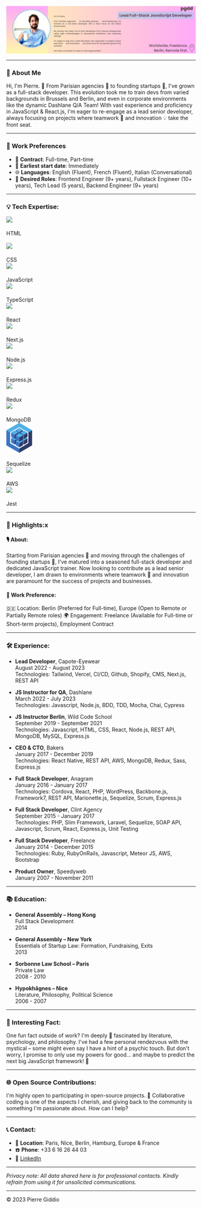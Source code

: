 ![Header Image](./images/github-profile-header.svg)

---

### 📌 About Me
Hi, I'm Pierre. 🚀 From Parisian agencies 🗼 to founding startups 🌆, I've grown as a full-stack developer. This evolution took me to train devs from varied backgrounds in Brussels and Berlin, and even in corporate environments like the dynamic Dashlane Q/A Team! With vast experience and proficiency in JavaScript & React.js, I'm eager to re-engage as a lead senior developer, always focusing on projects where teamwork 🤝 and innovation 💡 take the front seat.

---

### 🎯 Work Preferences
- 🚀 **Contract**: Full-time, Part-time  
- 📅 **Earliest start date**: Immediately  
- 🌐 **Languages**: English (Fluent), French (Fluent), Italian (Conversational)  
- 💼 **Desired Roles**: Frontend Engineer (9+ years), Fullstack Engineer (10+ years), Tech Lead (5 years), Backend Engineer (9+ years)

---

### 💡 Tech Expertise:

<img src="https://upload.wikimedia.org/wikipedia/commons/thumb/6/61/HTML5_logo_and_wordmark.svg/260px-HTML5_logo_and_wordmark.svg.png" height="80"><br><br>HTML<br>  
<img src="https://upload.wikimedia.org/wikipedia/commons/thumb/d/d5/CSS3_logo_and_wordmark.svg/726px-CSS3_logo_and_wordmark.svg.png" height="80"><br><br>CSS  <br>
<img src="https://upload.wikimedia.org/wikipedia/commons/6/6a/JavaScript-logo.png" height="80"><br><br>JavaScript  <br>
<img src="https://upload.wikimedia.org/wikipedia/commons/4/4c/Typescript_logo_2020.svg" height="80"><br><br>TypeScript  <br>
<img src="https://upload.wikimedia.org/wikipedia/commons/thumb/a/a7/React-icon.svg/1024px-React-icon.svg.png" height="80"><br><br>React  <br>
<img src="https://upload.wikimedia.org/wikipedia/commons/8/8e/Nextjs-logo.svg" height="80"><br><br>Next.js  <br>
<img src="https://upload.wikimedia.org/wikipedia/commons/thumb/d/d9/Node.js_logo.svg/1180px-Node.js_logo.svg.png" height="80"><br><br>Node.js  <br>
<img src="https://upload.wikimedia.org/wikipedia/commons/6/64/Expressjs.png" height="80"><br><br>Express.js  <br>
<img src="https://upload.wikimedia.org/wikipedia/commons/3/30/Redux_Logo.png" height="80"><br><br>Redux  <br>
<img src="https://upload.wikimedia.org/wikipedia/fr/4/45/MongoDB-Logo.svg" height="80"><br><br>MongoDB  <br>
<img src="https://raw.githubusercontent.com/sequelize/sequelize/main/logo.svg" height="80"><br><br>Sequelize  <br>
<img src="https://upload.wikimedia.org/wikipedia/commons/thumb/9/93/Amazon_Web_Services_Logo.svg/1024px-Amazon_Web_Services_Logo.svg.png?20170912170050" height="80"><br><br>AWS  <br>
<img src="https://raw.githubusercontent.com/jestjs/jest/main/website/static/img/jest-readme-headline.png" height="80"><br><br>Jest  <br>


---

### 🌟 Highlights:x

#### 🎙️ About:
Starting from Parisian agencies 🗼 and moving through the challenges of founding startups 🌆, I've matured into a seasoned full-stack developer and dedicated JavaScript trainer. Now looking to contribute as a lead senior developer, I am drawn to environments where teamwork 🤝 and innovation are paramount for the success of projects and businesses.

#### 📍 Work Preference:
🇩🇪 Location: Berlin (Preferred for Full-time), Europe (Open to Remote or Partially Remote roles)
🌍 Engagement: Freelance (Available for Full-time or Short-term projects), Employment Contract

---

### 🛠️ Experience:

- **Lead Developer**, Capote-Eyewear  
  August 2022 - August 2023  
  Technologies: Tailwind, Vercel, CI/CD, Github, Shopify, CMS, Next.js, REST API

- **JS Instructor for QA**, Dashlane  
  March 2022 - July 2023  
  Technologies: Javascript, Node.js, BDD, TDD, Mocha, Chai, Cypress

- **JS Instructor Berlin**, Wild Code School  
  September 2019 - September 2021  
  Technologies: Javascript, HTML, CSS, React, Node.js, REST API, MongoDB, MySQL, Express.js

- **CEO & CTO**, Bakers  
  January 2017 - December 2019  
  Technologies: React Native, REST API, AWS, MongoDB, Redux, Sass, Express.js

- **Full Stack Developer**, Anagram  
  January 2016 - January 2017  
  Technologies: Cordova, React, PHP, WordPress, Backbone.js, Framework7, REST API, Marionette.js, Sequelize, Scrum, Express.js

- **Full Stack Developer**, Clint Agency  
  September 2015 - January 2017  
  Technologies: PHP, Slim Framework, Laravel, Sequelize, SOAP API, Javascript, Scrum, React, Express.js, Unit Testing

- **Full Stack Developer**, Freelance  
  January 2014 - December 2015  
  Technologies: Ruby, RubyOnRails, Javascript, Meteor JS, AWS, Bootstrap

- **Product Owner**, Speedyweb  
  January 2007 - November 2011

---

### 📚 Education:

- **General Assembly – Hong Kong**  
  Full Stack Development  
  2014

- **General Assembly – New York**  
  Essentials of Startup Law: Formation, Fundraising, Exits  
  2013

- **Sorbonne Law School – Paris**  
  Private Law  
  2008 - 2010

- **Hypokhâgnes – Nice**  
  Literature, Philosophy, Political Science  
  2006 - 2007

---

### 💭 Interesting Fact:
One fun fact outside of work? I'm deeply 📖 fascinated by literature, psychology, and philosophy. I've had a few personal rendezvous with the mystical – some might even say I have a hint of a psychic touch. But don't worry, I promise to only use my powers for good... and maybe to predict the next big JavaScript framework! 🔮

---

### 🌐 Open Source Contributions:
I'm highly open to participating in open-source projects. 🤝 Collaborative coding is one of the aspects I cherish, and giving back to the community is something I'm passionate about. How can I help?

---

### 📞 Contact:
- 📍 **Location**: Paris, Nice, Berlin, Hamburg, Europe & France
- ☎️ **Phone**: +33 6 16 26 44 03
- 💼 [LinkedIn](https://www.linkedin.com/in/pierregiddio/)

---

*Privacy note: All data shared here is for professional contacts. Kindly refrain from using it for unsolicited communications.*

---

© 2023 Pierre Giddio
